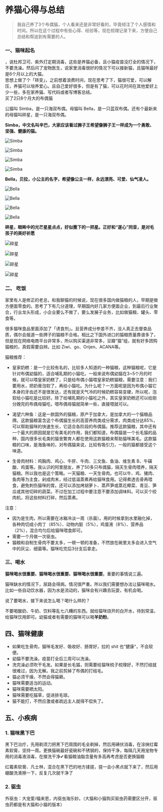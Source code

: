 # 养猫心得与总结

> 我自己养了3个布偶猫，个人看来还是非常好看的，毕竟倾注了个人感情和时间。所以在这个过程中有些心得、经验等，现在梳理记录下来，方便自己总结和帮追到有需要的人。



### 一、猫咪起名



，说杜邦卫可、紫外灯定期消毒，这些是养猫必备，且小猫疫苗没打全的情况下，不要洗澡。然后问了宠物医生，说家里消毒很好的情况下可以接新猫，且猫咪最好是6个月以上的大猫。<br>
思想上做了个「转变」，之前想着浪费时间，现在思考了下，猫很可爱，可以解压，养猫可以培养爱心。且自己爱好很多，但是有了猫，可以花时间在其他爱好上少一些，多在家养猫、写代码或者写博客总结。<br>
买了2只8个月大的布偶猫



公猫叫 Simba，是一只海双布偶。母猫叫 Bella，是一只蓝双布偶。还有个最新来的母猫叫碎星，是一只海双布偶。



**Simba，中文名叫辛巴，大家应该看过狮子王希望像狮子王一样成为一个勇敢、坚强、健康的猫。**

![Simba](./../assets/Simba.png)

![Simba](./../assets/Simba2.png)

![Simba](./../assets/Simba3.jpg)

![Simba](./../assets/Simba4.jpg)



**Bella，贝拉，小公主的名字，希望像公主一样，永远漂亮、可爱、仙气凌人。**



![Bella](./../assets/Bella2.jpg)

![Bella](./../assets/Bella3.jpg)

![Bella](./../assets/Bella1.jpg)



![Bella](./../assets/Bella4.jpg)





**碎星，眼眸中的光芒星星点点，好似撒下的一把星。正好和“遂心”同音，是对毛孩子的美好祈愿**

![碎星](./../assets/SuperStar1.jpg)

![碎星](./../assets/SuperStar2.jpg)



![碎星](./../assets/SuperStar3.jpg)

![碎星](./../assets/SuperStar4.jpg)





### 二、 吃饭

家里有人是修正的老总，和我聊猫的时候说，现在很多国内做猫粮的人，早期是做方便面零食的。思考了下有几分道理，早期国内好几家方便面企业，到最后行业聚合，行业龙头形成，小企业要么不做了，要么发展子业务，比如做猫粮、罐头、零食等。

很多猫咪食品里面添加了「诱食剂」。且营养成分参差不齐，没人真正去督查品质，偶尔会报道一些牌子的猫粮不合格。相比之下国外进口的猫粮质量靠谱多了，但是现在网络电商平台非常多，所以购买渠道非常多，豆瓣“猫”组，就有好多团购猫粮的，真假需要自辨。比如 Ziwi、go、Orijen、ACANA等。

猫粮推荐：

- 皇家奶糕：是一个比较有名的，比较多人知道的一种猫粮，这种猫粮呢，它是针对布偶幼猫的，适合哺乳期的小猫吃，一般来说布偶幼猫在3~5个月的时候，就可以喂皇家奶糕了，只是给布偶小猫喂皇家奶糕猫粮，需要注意：我们要用水，把奶膏泡软了，再给小猫吃。为什么呢？一方面呢是因为布偶小猫它本身的牙齿还不是很发达，还有就是天气冷的时候奶糕容易变硬，所以呢，泡软给小猫吃是比较好。除了给哺乳期的小猫吃之外，其实皇家奶糕还可以给刚分娩完的布偶母猫吃，喂布偶母猫就简单一些，直接喂就可以。

- 渴望六种鱼：这是一款国外的猫粮，原产于加拿大，是加拿大的一个猫粮品牌。这款猫粮富含这个布偶猫生长的高营养肉类成分需求，肉类成分达85%，可以帮助猫咪的快速生长，它适合各阶段的布偶猫。推荐这款猫粮，其中还有一个最大的原因就是它有美毛的作用，我们都知道，布偶猫是一个长毛猫的品种，国内很多长毛类的猫舍繁育人都在使用这款猫粮来帮助猫咪美毛。这款猫粮的口味，是海鱼味的，对布偶猫来说，比较有吸引力，一般的猫都接受这个味道。

- 生骨肉材料：鸡胸肉、鸡心、牛肝、牛肉、三文鱼、鱼油、维生素 B、牛磺酸、鸡蛋等。我认识的阿里朋友，养了50多只布偶猫，隔天生骨肉喂养，隔天猫粮。所以我也是这个策略。一天猫粮、一天生骨肉。也可以牛、鸡、猪肉、鱼肉等为主食，剁成肉末，经过低温蒸煮再给猫咪食用。记得煮透去骨再喂食，避免刺伤猫咪的胃。还可以添加烤胡萝卜、蒸芦笋或蒸花椰菜、青豆、笋瓜或其他切碎的蔬菜。不过在加工过程中要注意不要添加调味料。可以买个绞肉机，将这些材料打碎，然后蒸煮。

注意：

- 因为是生肉，所以需要在冰箱冷淡一周（杀菌）。用的时候拿到水里融化掉，各种肉切成小肉丁（85%）、动物内脏（5%），鸡蛋液（8%）、营养品（2%），混合均匀后给猫咪喂食即可。
- 需要一个月做一次驱虫。
- 猫粮和自制生骨肉不要太多，一顿一顿的准备，不然放在碗里太多会进入空气中的灰尘、细菌等。猫咪吃完后3分支后拿走。



### 三、喝水

**猫咪喝水很重要、猫咪喝水很重要、猫咪喝水很重要**。重要的事情说三遍。

猫咪缺水的情况下，尿路会得病。情况很严重。所以我们需要想办法让猫咪喝水。比如一些自动饮水器，因为水是流动的，猫咪会有兴趣去玩耍，有机会喝。

说了要喝水，接下来说怎么喝？喝什么样的？

不要喝酸奶、牛奶、饮料等乱七八糟的东西。就给猫咪烧开的白开水，待到常温，给猫咪饮用即可。幼猫或者有需要的猫咪可以喝**羊奶粉**。





## 四、猫咪健康

- 如果吃生骨肉，猫咪毛发好、吸收好、肠胃好，拉的 shit 也”健康“，不会软便。
- 幼猫不要洗澡。疫苗打全后三周可以洗澡。
- 洗完澡必须吹干毛发。如果是长毛猫，则需要给猫咪梳子梳理好，不然打结就很难过，因为无解。我之前剪掉了布偶的打结毛。
- 猫必须干燥，不然会得猫藓。
- 猫咪需要适当的运动。
- 猫咪需要晒太阳。
- 猫咪需要吃猫草，促进排毛球。
- 猫不能打，不然应激或者疏远主人就得不偿失了。





## 五、小疾病

### 1. 猫咪黑下巴

黑下巴治疗，先用剃须刀把黑下巴周围的毛全剃掉，然后用碘伏消毒，在涂抹红霉素软膏，坚持一周。更换猫碗最好瓷碗和不锈钢的，保持干净，每隔几天用宠物专用的消毒液消毒，在搽洗干净✔看猫粮油脂含量有多高再考虑是否更换猫粮

红霉素软膏、凡士林，混合在黑下巴的地方揉搓，搓一会小黑点就下来了，然后用硼酸洗液擦一下，反复几次就干净了



### 2. 驱虫

外驱虫：大宠爱/福来恩，内驱虫海乐妙。（大猫和小猫购买驱虫药需要区分开，驱虫药都是有大猫和小猫的版本）




